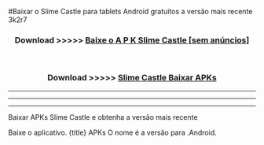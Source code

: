 #Baixar o Slime Castle   para tablets Android gratuitos a versão mais recente 3k2r7


<div align="center">
<h3>Download >>>>> <a href="https://pt-web.web.app/?pt= Slime Castle ">Baixe o A P K Slime Castle  [sem anúncios]</a></h3><br>

<h3>Download >>>>> <a href="https://pt-web.web.app/?pt= Slime Castle ">Slime Castle  Baixar APKs</a></h3>
</div>

----------------------------------------------------------

----------------------------------------------------------

----------------------------------------------------------

Baixar APKs Slime Castle  e obtenha a versão mais recente

Baixe o aplicativo. {title} APKs O nome é a versão para .Android.


